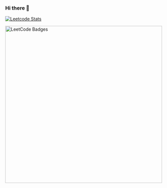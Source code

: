 ### Hi there 👋

[![Leetcode Stats](https://leetcard.jacoblin.cool/Jerish_Balakrishnan?ext=contest&font=Dancing_Script)](https://leetcode.com/Jerish_Balakrishnan)

<img src="https://leetcode-badge-showcase.vercel.app/api?username=Jerish_Balakrishnan" alt="LeetCode Badges" width="500"/>
